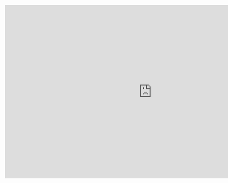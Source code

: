 <br>
<br>

<iframe src="https://docs.google.com/presentation/d/e/2PACX-1vTIGknfB4Q2RFuZ559Ek7qs0Si3Ll0ykN_TPyWmd93ZQ8z5B3Wnb2NFjLfZp9H_VdzzLmB2eybd036Z/embed?start=false&loop=false&delayms=10000" frameborder="0" width="960" height="569" allowfullscreen="true" mozallowfullscreen="true" webkitallowfullscreen="true" style="display: block;margin: auto;"></iframe>